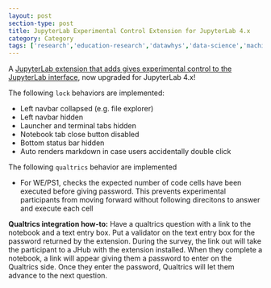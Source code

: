 ```yaml
---
layout: post
section-type: post
title: JupyterLab Experimental Control Extension for JupyterLab 4.x
category: Category
tags: ['research','education-research','datawhys','data-science','machine-learning','programming','statistics']
---
```

A [JupyterLab extension that adds gives experimental control to the JupyterLab interface](https://github.com/aolney/datawhys-experimental-control), now upgraded for JupyterLab 4.x!

The following `lock` behaviors are implemented:

- Left navbar collapsed (e.g. file explorer)
- Left navbar hidden
- Launcher and terminal tabs hidden
- Notebook tab close button disabled
- Bottom status bar hidden
- Auto renders markdown in case users accidentally double click

The following `qualtrics` behavior are implemented

- For WE/PS1, checks the expected number of code cells have been executed before giving password. This prevents experimental participants from moving forward without following direcitons to answer and execute each cell

**Qualtrics integration how-to:** Have a qualtrics question with a link to the notebook and a text entry box. Put a validator on the text entry box for the password returned by the extension. During the survey, the link out will take the participant to a JHub with the extension installed. When they complete a notebook, a link will appear giving them a password to enter on the Qualtrics side. Once they enter the password, Qualtrics will let them advance to the next question.